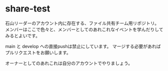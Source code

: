 # share-test

石山リーダーのアカウント内に存在する、ファイル共有チーム用リポジトリ。
メンバーはここで色々と、メンバーとしてのあれこれなイベントを学んだりしてみるとよいです。

main と develop への直接pushは禁止にしています。
マージする必要があればプルリクエストをお願いします。

オーナーとしてのあれこれは自分のアカウントでやりましょう。
